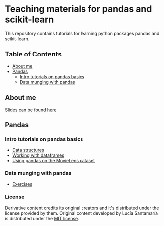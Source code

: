 # Teaching materials for pandas and scikit-learn
This repository contains tutorials for learning python packages pandas and scikit-learn.

## Table of Contents

 * [About me](#about-me)
 * [Pandas](#pandas)
 	* [Intro tutorials on pandas basics](#intro-tutorials-on-pandas-basics)
 	* [Data munging with pandas](#data-munging-with-pandas)


## About me
Slides can be found [here](http://slides.com/luciasantamaria/about#/)

## Pandas 

### Intro tutorials on pandas basics

 * [Data structures](https://github.com/luciasantamaria/pandas-tutorial/blob/master/intro-to-pandas-1-Data-Structures.ipynb)
 * [Working with dataframes](https://github.com/luciasantamaria/pandas-tutorial/blob/master/intro-to-pandas-2-Working-With-DataFrames.ipynb)
 * [Using pandas on the MovieLens dataset](https://github.com/luciasantamaria/pandas-tutorial/blob/master/intro-to-pandas-3-Pandas-On-MovieLens.ipynb)

### Data munging with pandas

 * [Exercises](https://github.com/luciasantamaria/pandas-tutorial/blob/master/data-munging-with-pandas.ipynb)

### License
Derivative content credits its original creators and it's distributed under the license provided by them. 
Original content developed by Lucía Santamaría is distributed under the [MIT license](https://opensource.org/licenses/MIT).


